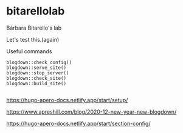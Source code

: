 # bitarellolab
Bárbara Bitarello's lab

Let's test this.(again)

Useful commands

```{r}
blogdown::check_config()
blogdown::serve_site()
blogdown::stop_server()
blogdown::check_site()
blogdown::build_site()


````

https://hugo-apero-docs.netlify.app/start/setup/


https://www.apreshill.com/blog/2020-12-new-year-new-blogdown/

https://hugo-apero-docs.netlify.app/start/section-config/
